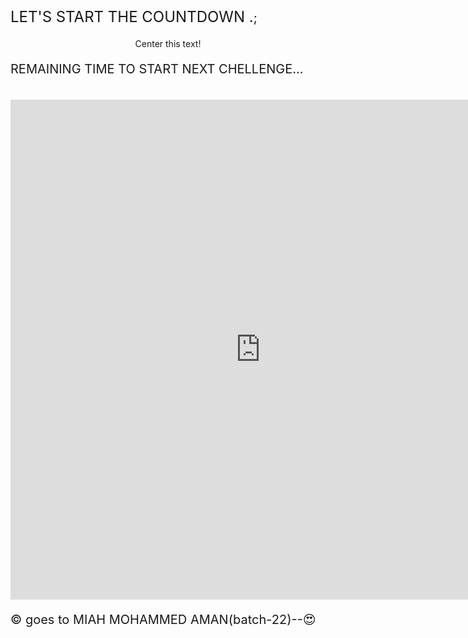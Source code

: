   <font size="+2">LET'S START THE COUNTDOWN 
.</font>;<center>Center this text!</center>



REMAINING TIME TO START NEXT CHELLENGE...
    

<html> 
<head> 
<style> 
p { 
  text-align: center; 
  font-size: 20px; 
  font-colour:yellow
} 
</style> 
</head> 
<body> 
<p id="demo"></p> 
<script> 
var deadline = new Date("Feb 7, 2021 11:00:00").getTime(); 
var x = setInterval(function() { 
var now = new Date().getTime(); 
var t = deadline - now; 
var days = Math.floor(t / (1000 * 60 * 60 * 24)); 
var hours = Math.floor((t%(1000 * 60 * 60 * 24))/(1000 * 60 * 60)); 
var minutes = Math.floor((t % (1000 * 60 * 60)) / (1000 * 60)); 
var seconds = Math.floor((t % (1000 * 60)) / 1000); 
document.getElementById("demo").innerHTML = days + "d "  
+ hours + "h " + minutes + "m " + seconds + "s "; 
    if (t < 0) { 
        clearInterval(x); 
        document.getElementById("demo").innerHTML = "EXPIRED"; 
    } 
}, 1000); 
</script> 
  
</body> 
</html> 



<iframe src="https://docs.google.com/forms/d/e/1FAIpQLSeMH1WHUQAsDr8rVdTZ3kAuKmIdD2Tlcguq6x_pcYWkjuUsyQ/viewform?embedded=true" width="800" height="800" frameborder="0" marginheight="0" marginwidth="0">Loading…</iframe>




© goes to MIAH MOHAMMED AMAN(batch-22)--😍


 




 











  







